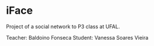 # iFace

Project of a social network to P3 class at UFAL.

Teacher: Baldoino Fonseca
Student: Vanessa Soares Vieira
